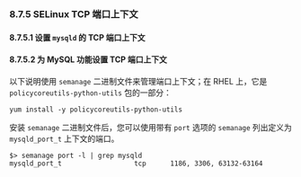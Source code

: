 ### 8.7.5 SELinux TCP 端口上下文

#### 8.7.5.1 设置 `mysqld` 的 TCP 端口上下文
#### 8.7.5.2 为 MySQL 功能设置 TCP 端口上下文

以下说明使用 `semanage` 二进制文件来管理端口上下文；在 RHEL 上，它是 `policycoreutils-python-utils` 包的一部分：

```shell
yum install -y policycoreutils-python-utils
```

安装 `semanage` 二进制文件后，您可以使用带有 `port` 选项的 `semanage` 列出定义为 `mysqld_port_t` 上下文的端口。

```shell
$> semanage port -l | grep mysqld
mysqld_port_t                  tcp      1186, 3306, 63132-63164
```